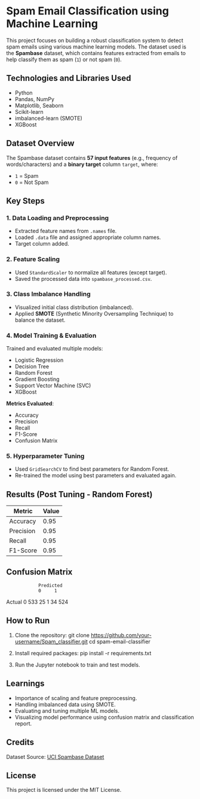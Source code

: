 # Spam Email Classification using Machine Learning
This project focuses on building a robust classification system to detect spam emails using various machine learning models. The dataset used is the **Spambase** dataset, which contains features extracted from emails to help classify them as spam (`1`) or not spam (`0`).

## Technologies and Libraries Used
* Python 
* Pandas, NumPy
* Matplotlib, Seaborn
* Scikit-learn
* imbalanced-learn (SMOTE)
* XGBoost

## Dataset Overview
The Spambase dataset contains **57 input features** (e.g., frequency of words/characters) and a **binary target** column `target`, where:

* `1` = Spam
* `0` = Not Spam

## Key Steps

### 1. Data Loading and Preprocessing
* Extracted feature names from `.names` file.
* Loaded `.data` file and assigned appropriate column names.
* Target column added.

### 2. Feature Scaling
* Used `StandardScaler` to normalize all features (except target).
* Saved the processed data into `spambase_processed.csv`.

### 3. Class Imbalance Handling
* Visualized initial class distribution (imbalanced).
* Applied **SMOTE** (Synthetic Minority Oversampling Technique) to balance the dataset.

### 4. Model Training & Evaluation
Trained and evaluated multiple models:
* Logistic Regression
* Decision Tree
* Random Forest
* Gradient Boosting
* Support Vector Machine (SVC)
* XGBoost

**Metrics Evaluated**:

* Accuracy
* Precision
* Recall
* F1-Score
* Confusion Matrix

### 5. Hyperparameter Tuning

* Used `GridSearchCV` to find best parameters for Random Forest.
* Re-trained the model using best parameters and evaluated again.

## Results (Post Tuning - Random Forest)

| Metric    | Value |
| --------- | ----- |
| Accuracy  | 0.95  |
| Precision | 0.95  |
| Recall    | 0.95  |
| F1-Score  | 0.95  |

## Confusion Matrix

                Predicted
                0     1
Actual   0     533   25
         1     34    524

## How to Run
1. Clone the repository:
git clone https://github.com/your-username/Spam_classifier.git
cd spam-email-classifier

2. Install required packages:
pip install -r requirements.txt

3. Run the Jupyter notebook to train and test models.

## Learnings
* Importance of scaling and feature preprocessing.
* Handling imbalanced data using SMOTE.
* Evaluating and tuning multiple ML models.
* Visualizing model performance using confusion matrix and classification report.

## Credits
Dataset Source: [UCI Spambase Dataset](https://archive.ics.uci.edu/ml/datasets/spambase)


## License
This project is licensed under the MIT License.


